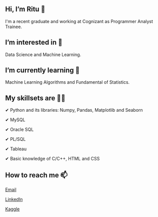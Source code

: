 ## Hi, I’m Ritu 👋

I'm a recent graduate and working at Cognizant as Programmer Analyst Trainee.

## I’m interested in 👀

Data Science and Machine Learning.

## I’m currently learning 🌱

Machine Learning Algorithms and Fundamental of Statistics.

## My skillsets are 👩‍💻 

✔ Python and its libraries: Numpy, Pandas, Matplotlib and Seaborn

✔ MySQL

✔ Oracle SQL

✔ PL/SQL

✔ Tableau

✔ Basic knowledge of C/C++, HTML and CSS

## How to reach me 📫

[Email](ritusantra525@gmail.com)


[LinkedIn](https://www.linkedin.com/in/ritusantra/)


[Kaggle](https://www.kaggle.com/ritusantra) 

<!---
ritusantra/ritusantra is a ✨ special ✨ repository because its `README.md` (this file) appears on your GitHub profile.
You can click the Preview link to take a look at your changes.
--->
